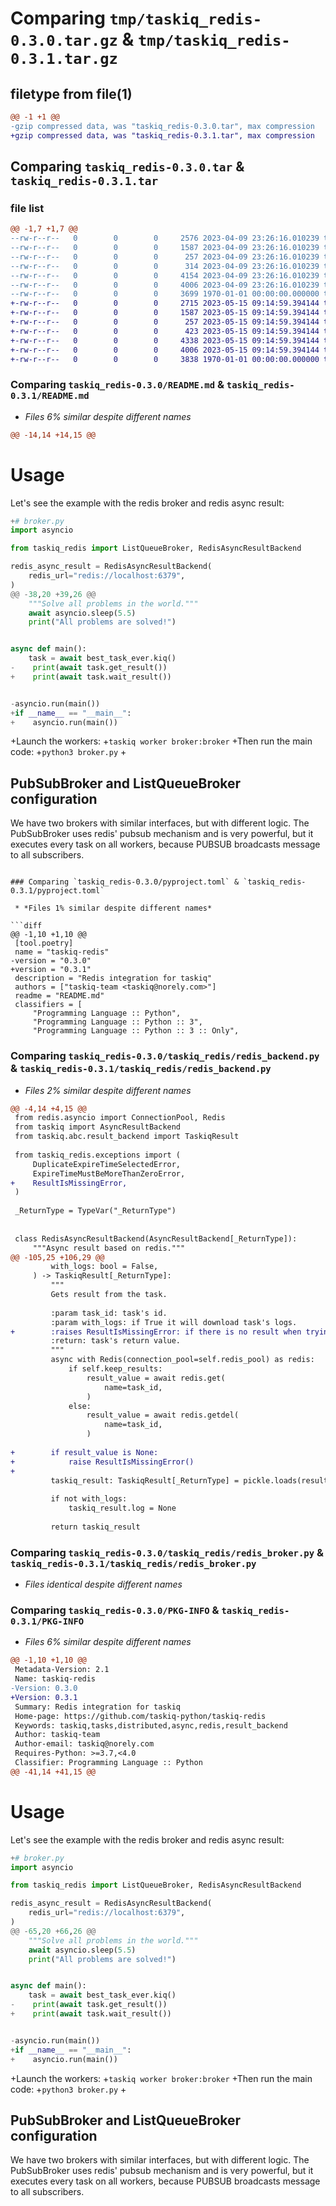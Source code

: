 # Comparing `tmp/taskiq_redis-0.3.0.tar.gz` & `tmp/taskiq_redis-0.3.1.tar.gz`

## filetype from file(1)

```diff
@@ -1 +1 @@
-gzip compressed data, was "taskiq_redis-0.3.0.tar", max compression
+gzip compressed data, was "taskiq_redis-0.3.1.tar", max compression
```

## Comparing `taskiq_redis-0.3.0.tar` & `taskiq_redis-0.3.1.tar`

### file list

```diff
@@ -1,7 +1,7 @@
--rw-r--r--   0        0        0     2576 2023-04-09 23:26:16.010239 taskiq_redis-0.3.0/README.md
--rw-r--r--   0        0        0     1587 2023-04-09 23:26:16.010239 taskiq_redis-0.3.0/pyproject.toml
--rw-r--r--   0        0        0      257 2023-04-09 23:26:16.010239 taskiq_redis-0.3.0/taskiq_redis/__init__.py
--rw-r--r--   0        0        0      314 2023-04-09 23:26:16.010239 taskiq_redis-0.3.0/taskiq_redis/exceptions.py
--rw-r--r--   0        0        0     4154 2023-04-09 23:26:16.010239 taskiq_redis-0.3.0/taskiq_redis/redis_backend.py
--rw-r--r--   0        0        0     4006 2023-04-09 23:26:16.010239 taskiq_redis-0.3.0/taskiq_redis/redis_broker.py
--rw-r--r--   0        0        0     3699 1970-01-01 00:00:00.000000 taskiq_redis-0.3.0/PKG-INFO
+-rw-r--r--   0        0        0     2715 2023-05-15 09:14:59.394144 taskiq_redis-0.3.1/README.md
+-rw-r--r--   0        0        0     1587 2023-05-15 09:14:59.394144 taskiq_redis-0.3.1/pyproject.toml
+-rw-r--r--   0        0        0      257 2023-05-15 09:14:59.394144 taskiq_redis-0.3.1/taskiq_redis/__init__.py
+-rw-r--r--   0        0        0      423 2023-05-15 09:14:59.394144 taskiq_redis-0.3.1/taskiq_redis/exceptions.py
+-rw-r--r--   0        0        0     4338 2023-05-15 09:14:59.394144 taskiq_redis-0.3.1/taskiq_redis/redis_backend.py
+-rw-r--r--   0        0        0     4006 2023-05-15 09:14:59.394144 taskiq_redis-0.3.1/taskiq_redis/redis_broker.py
+-rw-r--r--   0        0        0     3838 1970-01-01 00:00:00.000000 taskiq_redis-0.3.1/PKG-INFO
```

### Comparing `taskiq_redis-0.3.0/README.md` & `taskiq_redis-0.3.1/README.md`

 * *Files 6% similar despite different names*

```diff
@@ -14,14 +14,15 @@
 ```
 
 # Usage
 
 Let's see the example with the redis broker and redis async result:
 
 ```python
+# broker.py
 import asyncio
 
 from taskiq_redis import ListQueueBroker, RedisAsyncResultBackend
 
 redis_async_result = RedisAsyncResultBackend(
     redis_url="redis://localhost:6379",
 )
@@ -38,20 +39,26 @@
     """Solve all problems in the world."""
     await asyncio.sleep(5.5)
     print("All problems are solved!")
 
 
 async def main():
     task = await best_task_ever.kiq()
-    print(await task.get_result())
+    print(await task.wait_result())
 
 
-asyncio.run(main())
+if __name__ == "__main__":
+    asyncio.run(main())
 ```
 
+Launch the workers:
+`taskiq worker broker:broker`
+Then run the main code:
+`python3 broker.py`
+
 ## PubSubBroker and ListQueueBroker configuration
 
 We have two brokers with similar interfaces, but with different logic.
 The PubSubBroker uses redis' pubsub mechanism and is very powerful,
 but it executes every task on all workers, because PUBSUB broadcasts message
 to all subscribers.
```

### Comparing `taskiq_redis-0.3.0/pyproject.toml` & `taskiq_redis-0.3.1/pyproject.toml`

 * *Files 1% similar despite different names*

```diff
@@ -1,10 +1,10 @@
 [tool.poetry]
 name = "taskiq-redis"
-version = "0.3.0"
+version = "0.3.1"
 description = "Redis integration for taskiq"
 authors = ["taskiq-team <taskiq@norely.com>"]
 readme = "README.md"
 classifiers = [
     "Programming Language :: Python",
     "Programming Language :: Python :: 3",
     "Programming Language :: Python :: 3 :: Only",
```

### Comparing `taskiq_redis-0.3.0/taskiq_redis/redis_backend.py` & `taskiq_redis-0.3.1/taskiq_redis/redis_backend.py`

 * *Files 2% similar despite different names*

```diff
@@ -4,14 +4,15 @@
 from redis.asyncio import ConnectionPool, Redis
 from taskiq import AsyncResultBackend
 from taskiq.abc.result_backend import TaskiqResult
 
 from taskiq_redis.exceptions import (
     DuplicateExpireTimeSelectedError,
     ExpireTimeMustBeMoreThanZeroError,
+    ResultIsMissingError,
 )
 
 _ReturnType = TypeVar("_ReturnType")
 
 
 class RedisAsyncResultBackend(AsyncResultBackend[_ReturnType]):
     """Async result based on redis."""
@@ -105,25 +106,29 @@
         with_logs: bool = False,
     ) -> TaskiqResult[_ReturnType]:
         """
         Gets result from the task.
 
         :param task_id: task's id.
         :param with_logs: if True it will download task's logs.
+        :raises ResultIsMissingError: if there is no result when trying to get it.
         :return: task's return value.
         """
         async with Redis(connection_pool=self.redis_pool) as redis:
             if self.keep_results:
                 result_value = await redis.get(
                     name=task_id,
                 )
             else:
                 result_value = await redis.getdel(
                     name=task_id,
                 )
 
+        if result_value is None:
+            raise ResultIsMissingError()
+
         taskiq_result: TaskiqResult[_ReturnType] = pickle.loads(result_value)
 
         if not with_logs:
             taskiq_result.log = None
 
         return taskiq_result
```

### Comparing `taskiq_redis-0.3.0/taskiq_redis/redis_broker.py` & `taskiq_redis-0.3.1/taskiq_redis/redis_broker.py`

 * *Files identical despite different names*

### Comparing `taskiq_redis-0.3.0/PKG-INFO` & `taskiq_redis-0.3.1/PKG-INFO`

 * *Files 6% similar despite different names*

```diff
@@ -1,10 +1,10 @@
 Metadata-Version: 2.1
 Name: taskiq-redis
-Version: 0.3.0
+Version: 0.3.1
 Summary: Redis integration for taskiq
 Home-page: https://github.com/taskiq-python/taskiq-redis
 Keywords: taskiq,tasks,distributed,async,redis,result_backend
 Author: taskiq-team
 Author-email: taskiq@norely.com
 Requires-Python: >=3.7,<4.0
 Classifier: Programming Language :: Python
@@ -41,14 +41,15 @@
 ```
 
 # Usage
 
 Let's see the example with the redis broker and redis async result:
 
 ```python
+# broker.py
 import asyncio
 
 from taskiq_redis import ListQueueBroker, RedisAsyncResultBackend
 
 redis_async_result = RedisAsyncResultBackend(
     redis_url="redis://localhost:6379",
 )
@@ -65,20 +66,26 @@
     """Solve all problems in the world."""
     await asyncio.sleep(5.5)
     print("All problems are solved!")
 
 
 async def main():
     task = await best_task_ever.kiq()
-    print(await task.get_result())
+    print(await task.wait_result())
 
 
-asyncio.run(main())
+if __name__ == "__main__":
+    asyncio.run(main())
 ```
 
+Launch the workers:
+`taskiq worker broker:broker`
+Then run the main code:
+`python3 broker.py`
+
 ## PubSubBroker and ListQueueBroker configuration
 
 We have two brokers with similar interfaces, but with different logic.
 The PubSubBroker uses redis' pubsub mechanism and is very powerful,
 but it executes every task on all workers, because PUBSUB broadcasts message
 to all subscribers.
```

